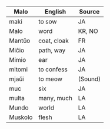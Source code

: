 Malo                    | English          | Source
----------------------- | ---------------- | --------------
maki                    | to sow           | JA
Malo                    | word             | KR, NO
Mantŭo                  | coat, cloak      | FR
Miĉio                   | path, way        | JA
Mimio                   | ear              | JA
mitomi                  | to confess       | JA
mjaŭi                   | to meow          | (Sound)
muc                     | six              | JA
multa                   | many, much       | LA
Mundo                   | world            | LA
Muskolo                 | flesh            | LA


